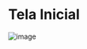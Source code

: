 # Tela Inicial
![image](https://github.com/APLGABRIEL/QuizProva/assets/102994698/8afdceb9-fd7f-43a0-81cc-8de20cc63315)


